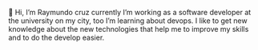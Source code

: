  👋 Hi, I’m Raymundo cruz currently I’m working as a software developer at the university on my city, too I’m  learning about devops.
 I like to get new knowledge  about the new technologies that help me to improve my skills and to do the develop easier.


